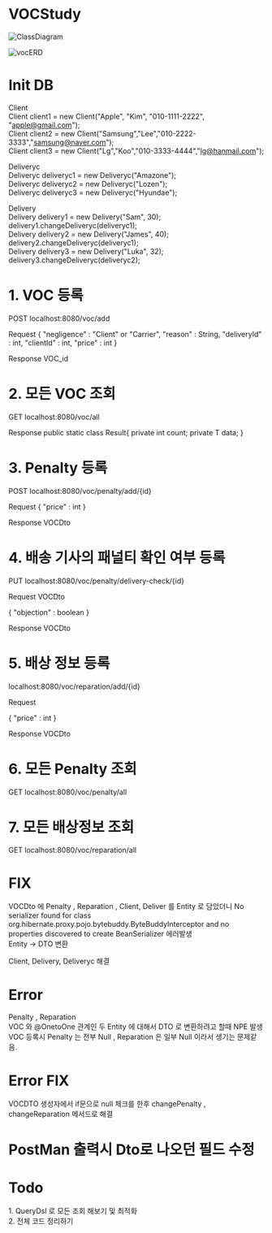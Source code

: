 # VOCStudy
![ClassDiagram](https://user-images.githubusercontent.com/74821906/190338793-ffdf7582-2e07-47bd-a393-20d8ee6a8023.png)



![vocERD](https://user-images.githubusercontent.com/74821906/189692981-b92e953c-2ec9-4f7b-97f6-99c6c1344495.png)

<h1>Init DB</h1>

Client<br>
Client client1 = new Client("Apple", "Kim", "010-1111-2222", "apple@gmail.com");<br>
Client client2 = new Client("Samsung","Lee","010-2222-3333","samsung@naver.com");<br>
Client client3 = new Client("Lg","Koo","010-3333-4444","lg@hanmail.com");<br>

Deliveryc<br>
Deliveryc deliveryc1 = new Deliveryc("Amazone");<br>
Deliveryc deliveryc2 = new Deliveryc("Lozen");<br>
Deliveryc deliveryc3 = new Deliveryc("Hyundae");<br>

Delivery<br>
Delivery delivery1 = new Delivery("Sam", 30);<br>
delivery1.changeDeliveryc(deliveryc1);<br>
Delivery delivery2 = new Delivery("James", 40);<br>
delivery2.changeDeliveryc(deliveryc1);<br>
Delivery delivery3 = new Delivery("Luka", 32);<br>
delivery3.changeDeliveryc(deliveryc2);<br>

<h1>1. VOC 등록</h1>
POST
localhost:8080/voc/add

Request
{
    "negligence" : "Client" or "Carrier",
    "reason" : String,
    "deliveryId" : int,
    "clientId" : int,
    "price" : int
}

Response VOC_id

<h1>2. 모든 VOC 조회</h1>
GET
localhost:8080/voc/all


Response
public static class Result<T>{
        private int count;
        private T data;
    }

<h1>3. Penalty 등록</h1>
POST
localhost:8080/voc/penalty/add/{id}

Request
{
    "price" : int
}

Response VOCDto

<h1>4. 배송 기사의 패널티 확인 여부 등록</h1>
PUT
localhost:8080/voc/penalty/delivery-check/{id}

Request VOCDto

{
    "objection" : boolean
}

Response VOCDto

<h1>5. 배상 정보 등록</h1>

localhost:8080/voc/reparation/add/{id}

Request

{
    "price" : int
}

Response VOCDto

<h1>6. 모든 Penalty 조회</h1>
GET
localhost:8080/voc/penalty/all

<h1>7. 모든 배상정보 조회</h1>
GET
localhost:8080/voc/reparation/all


<h1>FIX</h1>

VOCDto 에 Penalty , Reparation , Client, Deliver 를 Entity 로 담았더니
No serializer found for class org.hibernate.proxy.pojo.bytebuddy.ByteBuddyInterceptor and no properties discovered to create BeanSerializer
에러발생<br>
Entity -> DTO 변환

Client, Delivery, Deliveryc 해결

<h1>Error</h1>

Penalty , Reparation <br>
VOC 와 @OnetoOne 관계인 두 Entity 에 대해서 DTO 로 변환하려고 할때 NPE 발생 <br>
VOC 등록시 Penalty 는 전부 Null , Reparation 은 일부 Null 이라서 생기는 문제같음.

<h1>Error FIX</h1>

VOCDTO 생성자에서 if문으로 null 체크를 한후 changePenalty , changeReparation 메서드로 해결 <br>

<h1>PostMan 출력시 Dto로 나오던 필드  수정 </h1>



<h1>Todo</h1>
1. QueryDsl 로 모든 조회 해보기 및 최적화 <br>            
2. 전체 코드 정리하기 <br>
